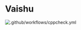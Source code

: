 # Vaishu
![.github/workflows/cppcheck.yml](https://github.com/stepin84878/Vaishu/workflows/.github/workflows/cppcheck.yml/badge.svg)
